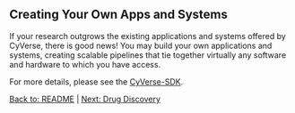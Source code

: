 ## Creating Your Own Apps and Systems

If your research outgrows the existing applications and systems offered by CyVerse, there is good news!
You may build your own applications and systems, creating scalable pipelines that tie together virtually any software and hardware to which you have access.

For more details, please see the [CyVerse-SDK](https://github.com/cyverse/cyverse-sdk).

[Back to: README](../README.md) | [Next: Drug Discovery](drug_discovery.md)
